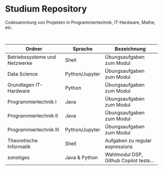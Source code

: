# Studium Repository

Codesammlung von Projekten in Programmiertechnik, IT-Hardware, Mathe, etc.

<br>

| Ordner                        | Sprache        | Bezeichnung                            |
| ----------------------------- | -------------- | -------------------------------------- |
| Betriebssysteme und Netzwerke | Shell          | Übungsaufgaben zum Modul               |
| Data Science                  | Python/Jupyter | Übungsaufgaben zum Modul               |
| Grundlagen IT-Hardware        | Python         | Übungsaufgaben zum Modul               |
| Programmiertechnik I          | Java           | Übungsaufgaben zum Modul               |
| Programmiertechnik II         | Java           | Übungsaufgaben zum Modul               |
| Programmiertechnik III        | Python/Jupyter | Übungsaufgaben zum Modul               |
| Theoretische Informatik       | Shell          | Aufgaben zu regular expressions        |
| sonstiges                     | Java & Python  | Wahlmodul DSP, Github Copilot tests... |
